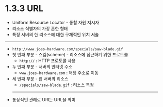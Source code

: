 # 1.3.3 URL

* Uniform Resource Locator - 통합 자원 지시자
* 리소스 식별자의 가장 흔한 형태
* 특정 서버의 한 리소스에 대한 구체적인 위치 서술
---
* `http://www.joes-hardware.com/specials/saw-blade.gif`
* 첫 번째 부분 - 스킴(scheme) - 리소스에 접근하기 위한 프로토콜
  * `http://` : HTTP 프로토콜 사용
* 두 번째 부분 - 서버의 인터넷 주소
  * `www.joes-hardware.com` : 해당 주소로 이동
* 세 번째 부분 - 웹 서버의 리소스
  * `/specials/saw-blade.gif` : 리소스 특정
  ---
* 통상적인 관례로 URI는 URL을 의미